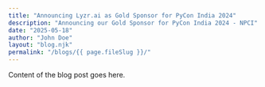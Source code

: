 ```yaml
---
title: "Announcing Lyzr.ai as Gold Sponsor for PyCon India 2024"
description: "Announcing our Gold Sponsor for PyCon India 2024 - NPCI"
date: "2025-05-18"
author: "John Doe"
layout: "blog.njk"
permalink: "/blogs/{{ page.fileSlug }}/"
---
```


Content of the blog post goes here.
